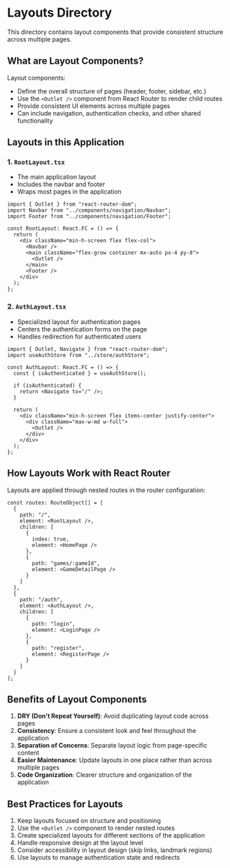 
# Layouts Directory

This directory contains layout components that provide consistent structure across multiple pages.

## What are Layout Components?

Layout components:
- Define the overall structure of pages (header, footer, sidebar, etc.)
- Use the `<Outlet />` component from React Router to render child routes
- Provide consistent UI elements across multiple pages
- Can include navigation, authentication checks, and other shared functionality

## Layouts in this Application

### 1. `RootLayout.tsx`

- The main application layout
- Includes the navbar and footer
- Wraps most pages in the application

```tsx
import { Outlet } from "react-router-dom";
import Navbar from "../components/navigation/Navbar";
import Footer from "../components/navigation/Footer";

const RootLayout: React.FC = () => {
  return (
    <div className="min-h-screen flex flex-col">
      <Navbar />
      <main className="flex-grow container mx-auto px-4 py-8">
        <Outlet />
      </main>
      <Footer />
    </div>
  );
};
```

### 2. `AuthLayout.tsx`

- Specialized layout for authentication pages
- Centers the authentication forms on the page
- Handles redirection for authenticated users

```tsx
import { Outlet, Navigate } from "react-router-dom";
import useAuthStore from "../store/authStore";

const AuthLayout: React.FC = () => {
  const { isAuthenticated } = useAuthStore();
  
  if (isAuthenticated) {
    return <Navigate to="/" />;
  }
  
  return (
    <div className="min-h-screen flex items-center justify-center">
      <div className="max-w-md w-full">
        <Outlet />
      </div>
    </div>
  );
};
```

## How Layouts Work with React Router

Layouts are applied through nested routes in the router configuration:

```tsx
const routes: RouteObject[] = [
  {
    path: "/",
    element: <RootLayout />,
    children: [
      {
        index: true,
        element: <HomePage />
      },
      {
        path: "games/:gameId",
        element: <GameDetailPage />
      }
    ]
  },
  {
    path: "/auth",
    element: <AuthLayout />,
    children: [
      {
        path: "login",
        element: <LoginPage />
      },
      {
        path: "register",
        element: <RegisterPage />
      }
    ]
  }
];
```

## Benefits of Layout Components

1. **DRY (Don't Repeat Yourself)**: Avoid duplicating layout code across pages
2. **Consistency**: Ensure a consistent look and feel throughout the application
3. **Separation of Concerns**: Separate layout logic from page-specific content
4. **Easier Maintenance**: Update layouts in one place rather than across multiple pages
5. **Code Organization**: Clearer structure and organization of the application

## Best Practices for Layouts

1. Keep layouts focused on structure and positioning
2. Use the `<Outlet />` component to render nested routes
3. Create specialized layouts for different sections of the application
4. Handle responsive design at the layout level
5. Consider accessibility in layout design (skip links, landmark regions)
6. Use layouts to manage authentication state and redirects
